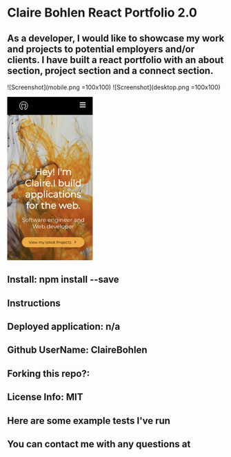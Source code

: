 
# Claire Bohlen React Portfolio 2.0

## As a developer, I would like to showcase my work and projects to potential employers and/or clients. I have built a react portfolio with an about section, project section and a connect section.

![Screenshot](mobile.png =100x100)
![Screenshot](desktop.png =100x100)

<img src="mobile.png" width="200">

## Install: npm install --save

## Instructions 

## Deployed application: n/a

## Github UserName: ClaireBohlen

## Forking this repo?: 
       
## License Info: MIT
        
## Here are some example tests I've run 
        
## You can contact me with any questions at 